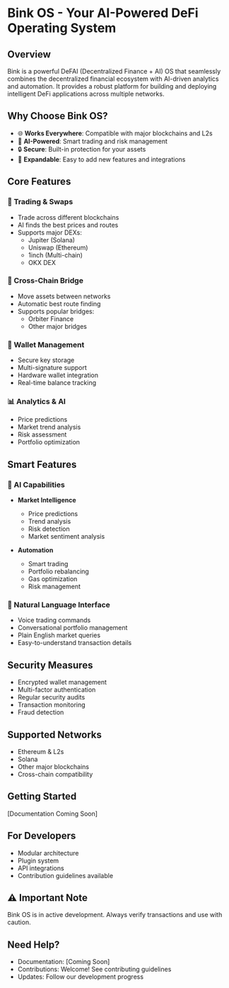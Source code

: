 # Bink OS - Your AI-Powered DeFi Operating System

## Overview
Bink is a powerful DeFAI (Decentralized Finance + AI) OS that seamlessly combines the decentralized financial ecosystem with AI-driven analytics and automation. It provides a robust platform for building and deploying intelligent DeFi applications across multiple networks.

## Why Choose Bink OS?
- 🌐 **Works Everywhere**: Compatible with major blockchains and L2s
- 🤖 **AI-Powered**: Smart trading and risk management
- 🔒 **Secure**: Built-in protection for your assets
- 🔌 **Expandable**: Easy to add new features and integrations

## Core Features

### 💱 Trading & Swaps
- Trade across different blockchains
- AI finds the best prices and routes
- Supports major DEXs:
  - Jupiter (Solana)
  - Uniswap (Ethereum)
  - 1inch (Multi-chain)
  - OKX DEX

### 🌉 Cross-Chain Bridge
- Move assets between networks
- Automatic best route finding
- Supports popular bridges:
  - Orbiter Finance
  - Other major bridges

### 👛 Wallet Management
- Secure key storage
- Multi-signature support
- Hardware wallet integration
- Real-time balance tracking

### 📊 Analytics & AI
- Price predictions
- Market trend analysis
- Risk assessment
- Portfolio optimization

## Smart Features

### 🤖 AI Capabilities
- **Market Intelligence**
  - Price predictions
  - Trend analysis
  - Risk detection
  - Market sentiment analysis

- **Automation**
  - Smart trading
  - Portfolio rebalancing
  - Gas optimization
  - Risk management

### 💬 Natural Language Interface
- Voice trading commands
- Conversational portfolio management
- Plain English market queries
- Easy-to-understand transaction details

## Security Measures
- Encrypted wallet management
- Multi-factor authentication
- Regular security audits
- Transaction monitoring
- Fraud detection

## Supported Networks
- Ethereum & L2s
- Solana
- Other major blockchains
- Cross-chain compatibility

## Getting Started
[Documentation Coming Soon]

## For Developers
- Modular architecture
- Plugin system
- API integrations
- Contribution guidelines available

## ⚠️ Important Note
Bink OS is in active development. Always verify transactions and use with caution.

## Need Help?
- Documentation: [Coming Soon]
- Contributions: Welcome! See contributing guidelines
- Updates: Follow our development progress
